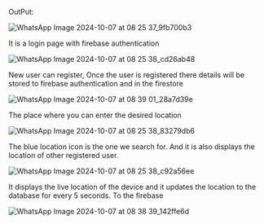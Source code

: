

 OutPut:

 
 ![WhatsApp Image 2024-10-07 at 08 25 37_9fb700b3](https://github.com/user-attachments/assets/76a9cb5d-a811-49cc-b1de-ba653ee500ac)

It is a login page with firebase authentication


![WhatsApp Image 2024-10-07 at 08 25 38_cd26ab48](https://github.com/user-attachments/assets/ba86746c-d1cf-4cdf-a123-37b898e1433f)

New user can register, Once the user is registered there details will be stored to firebase authentication and in the firestore


![WhatsApp Image 2024-10-07 at 08 39 01_28a7d39e](https://github.com/user-attachments/assets/9e3c2533-6ec4-4e36-8840-3920f9a6039e)



The place where you can enter the desired location

![WhatsApp Image 2024-10-07 at 08 25 38_83279db6](https://github.com/user-attachments/assets/cc6b6141-abf0-47c2-be35-45357ceba76a)


The blue location icon is the one we search for. And it is also displays the location of other registered user.

![WhatsApp Image 2024-10-07 at 08 25 38_c92a56ee](https://github.com/user-attachments/assets/f8734fab-3dd6-4300-b5fb-6e964df44113)


It displays the live location of the device and it updates the location to the database for every 5 seconds. To the firebase

![WhatsApp Image 2024-10-07 at 08 38 39_142ffe6d](https://github.com/user-attachments/assets/78de7866-16ed-4d7d-aae5-d4dcd2b98451)

